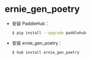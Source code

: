 # ernie_gen_poetry
* 安装 PaddleHub：

    ```bash
    $ pip install --upgrade paddlehub
    ```

* 安装 ernie_gen_poetry：

    ```bash
    $ hub install ernie_gen_poetry
    ```
